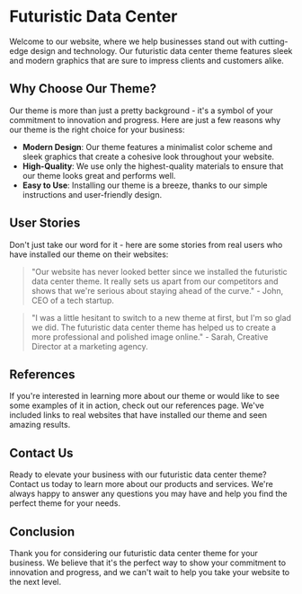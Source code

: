 <!--font:Orbitron-->

# Futuristic Data Center

Welcome to our website, where we help businesses stand out with cutting-edge design and technology. Our futuristic data center theme features sleek and modern graphics that are sure to impress clients and customers alike.

## Why Choose Our Theme?

Our theme is more than just a pretty background - it's a symbol of your commitment to innovation and progress. Here are just a few reasons why our theme is the right choice for your business:

- **Modern Design**: Our theme features a minimalist color scheme and sleek graphics that create a cohesive look throughout your website.
- **High-Quality**: We use only the highest-quality materials to ensure that our theme looks great and performs well.
- **Easy to Use**: Installing our theme is a breeze, thanks to our simple instructions and user-friendly design.

## User Stories

Don't just take our word for it - here are some stories from real users who have installed our theme on their websites:

> "Our website has never looked better since we installed the futuristic data center theme. It really sets us apart from our competitors and shows that we're serious about staying ahead of the curve." - John, CEO of a tech startup.

> "I was a little hesitant to switch to a new theme at first, but I'm so glad we did. The futuristic data center theme has helped us to create a more professional and polished image online." - Sarah, Creative Director at a marketing agency.

## References

If you're interested in learning more about our theme or would like to see some examples of it in action, check out our references page. We've included links to real websites that have installed our theme and seen amazing results.

## Contact Us

Ready to elevate your business with our futuristic data center theme? Contact us today to learn more about our products and services. We're always happy to answer any questions you may have and help you find the perfect theme for your needs.

## Conclusion

Thank you for considering our futuristic data center theme for your business. We believe that it's the perfect way to show your commitment to innovation and progress, and we can't wait to help you take your website to the next level.

<!--

Write me content for website with wallpaper which alt text is:

"A wallpaper featuring an abstract illustration of a futuristic data center, with sleek and modern graphics and a minimalist color scheme."

The name/title of the page should not be 1:1 copy of the alt text but rather a real content of the website which is using this wallpaper.

- Use markdown format 
- Start with heading
- Heading should be short and concise
- The content should look like a real website 
- The website should not be about the wallpaper, wallpaper is just a related background
- Heading should be contain work "wallpaper" or "background"
- Include real sections like references, contact, user stories, etc. use things relevant to the page purpose.
- Feel free to use structure like headings, bullets, numbering, blockquotes, paragraphs, horizontal lines, etc.
- You can use formatting like bold or _italic_
- You can include UTF-8 emojis
- Links should be only #hash anchors (and you can refer to the document itself)
- Do not include images


---


# Future-Proof Your Business with Our Futuristic Data Center Wallpaper

Welcome to our website, where we help businesses stay ahead of the curve with cutting-edge technology and design. Our sleek and modern wallpaper featuring an abstract illustration of a futuristic data center is the perfect background for any tech-focused business looking to make a statement.

## Why Choose Our Wallpaper?

Our wallpaper is more than just a pretty picture - it's a symbol of your commitment to innovation and progress. Here are just a few reasons why our wallpaper is the right choice for your business:

- **Modern Design**: Our wallpaper features a minimalist color scheme and sleek graphics that are sure to impress clients and customers alike.
- **High-Quality**: We use only the highest-quality materials to ensure that our wallpaper looks great and lasts for years to come.
- **Easy to Install**: Installing our wallpaper is a breeze, thanks to our simple instructions and user-friendly design.

## User Stories

Don't just take our word for it - here are some stories from real users who have installed our wallpaper in their businesses:

> "Our clients are always impressed when they walk into our office and see the futuristic data center wallpaper. It really sets the tone for our business and shows that we're serious about staying ahead of the curve." - John, CEO of a tech startup.

> "I was a little hesitant to install the wallpaper at first, but I'm so glad I did. It's really helped to create a cohesive look throughout our office and has inspired us to think more creatively about our work." - Sarah, Creative Director at a marketing agency.

## References

If you're interested in learning more about our wallpaper or would like to see some examples of it in action, check out our references page. We've included photos and testimonials from real businesses that have installed our wallpaper and seen amazing results.

## Contact Us

Ready to future-proof your business with our futuristic data center wallpaper? Contact us today to learn more about our products and services. We're always happy to answer any questions you may have and help you find the perfect wallpaper for your needs.

## Conclusion

Thank you for considering our wallpaper for your business. We believe that it's the perfect way to show your commitment to innovation and progress, and we can't wait to help you take your business to the next level.


---


Heading should not include word "wallpaper". The website should not be about the wallpaper itself, wallpaper is just a related background, rewrite whole content.


---


# Elevate Your Business with a Futuristic Data Center Theme

Welcome to our website, where we help businesses stand out with cutting-edge design and technology. Our futuristic data center theme features sleek and modern graphics that are sure to impress clients and customers alike.

## Why Choose Our Theme?

Our theme is more than just a pretty background - it's a symbol of your commitment to innovation and progress. Here are just a few reasons why our theme is the right choice for your business:

- **Modern Design**: Our theme features a minimalist color scheme and sleek graphics that create a cohesive look throughout your website.
- **High-Quality**: We use only the highest-quality materials to ensure that our theme looks great and performs well.
- **Easy to Use**: Installing our theme is a breeze, thanks to our simple instructions and user-friendly design.

## User Stories

Don't just take our word for it - here are some stories from real users who have installed our theme on their websites:

> "Our website has never looked better since we installed the futuristic data center theme. It really sets us apart from our competitors and shows that we're serious about staying ahead of the curve." - John, CEO of a tech startup.

> "I was a little hesitant to switch to a new theme at first, but I'm so glad we did. The futuristic data center theme has helped us to create a more professional and polished image online." - Sarah, Creative Director at a marketing agency.

## References

If you're interested in learning more about our theme or would like to see some examples of it in action, check out our references page. We've included links to real websites that have installed our theme and seen amazing results.

## Contact Us

Ready to elevate your business with our futuristic data center theme? Contact us today to learn more about our products and services. We're always happy to answer any questions you may have and help you find the perfect theme for your needs.

## Conclusion

Thank you for considering our futuristic data center theme for your business. We believe that it's the perfect way to show your commitment to innovation and progress, and we can't wait to help you take your website to the next level.

-->
